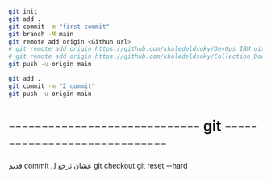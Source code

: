 ```sh
git init
git add .
git commit -m "first commit"
git branch -M main
git remote add origin <Githun url>
# git remote add origin https://github.com/khaledeldsoky/DevOps_IBM.git
# git remote add origin https://github.com/khaledeldsoky/Collection_Docs.git
git push -u origin main
```


```sh
git add .
git commit -m "2 commit"
git push -u origin main
```



# ----------------------------- git ----------------------------- #
 قديم  commit  عشان ترجع ل 
    git checkout <branch>
    git reset --hard <old commit hash>
